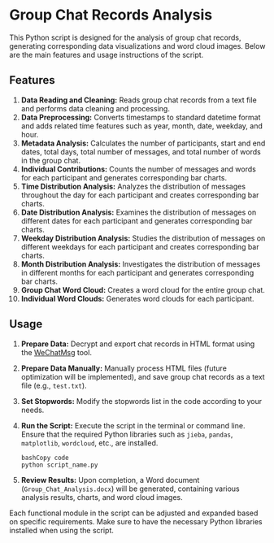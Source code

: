 # Group Chat Records Analysis

This Python script is designed for the analysis of group chat records, generating corresponding data visualizations and word cloud images. Below are the main features and usage instructions of the script.

## Features

1. **Data Reading and Cleaning:** Reads group chat records from a text file and performs data cleaning and processing.
2. **Data Preprocessing:** Converts timestamps to standard datetime format and adds related time features such as year, month, date, weekday, and hour.
3. **Metadata Analysis:** Calculates the number of participants, start and end dates, total days, total number of messages, and total number of words in the group chat.
4. **Individual Contributions:** Counts the number of messages and words for each participant and generates corresponding bar charts.
5. **Time Distribution Analysis:** Analyzes the distribution of messages throughout the day for each participant and creates corresponding bar charts.
6. **Date Distribution Analysis:** Examines the distribution of messages on different dates for each participant and generates corresponding bar charts.
7. **Weekday Distribution Analysis:** Studies the distribution of messages on different weekdays for each participant and creates corresponding bar charts.
8. **Month Distribution Analysis:** Investigates the distribution of messages in different months for each participant and generates corresponding bar charts.
9. **Group Chat Word Cloud:** Creates a word cloud for the entire group chat.
10. **Individual Word Clouds:** Generates word clouds for each participant.

## Usage

1. **Prepare Data:** Decrypt and export chat records in HTML format using the [WeChatMsg](https://github.com/LC044/WeChatMsg) tool.

2. **Prepare Data Manually:** Manually process HTML files (future optimization will be implemented), and save group chat records as a text file (e.g., `test.txt`).

3. **Set Stopwords:** Modify the stopwords list in the code according to your needs.

4. **Run the Script:** Execute the script in the terminal or command line. Ensure that the required Python libraries such as `jieba`, `pandas`, `matplotlib`, `wordcloud`, etc., are installed.

   ```
   bashCopy code
   python script_name.py
   ```

5. **Review Results:** Upon completion, a Word document (`Group_Chat_Analysis.docx`) will be generated, containing various analysis results, charts, and word cloud images.

Each functional module in the script can be adjusted and expanded based on specific requirements. Make sure to have the necessary Python libraries installed when using the script.